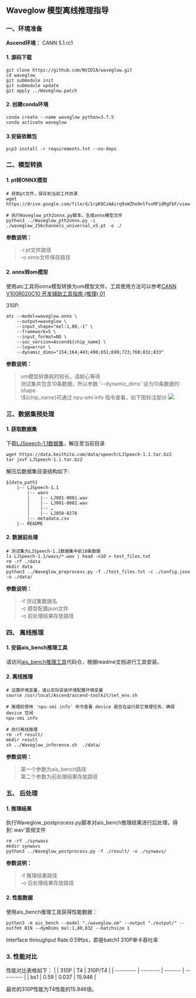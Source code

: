 ## Waveglow 模型离线推理指导

### 一、环境准备

**Ascend环境：** CANN 5.1.rc1

#### 1. 源码下载
```
git clone https://github.com/NVIDIA/waveglow.git
cd waveglow
git submodule init
git submodule update
git apply ../Waveglow.patch
```
#### 2. 创建conda环境
```
conda create --name waveglow python=3.7.5
conda activate waveglow
```
#### 3.安装依赖包
```
pip3 install -r requirements.txt --no-deps
```
### 二、模型转换

#### 1. pt转ONNX模型

```
# 获取pt文件，保存到当前工作目录
wget https://drive.google.com/file/d/1rpK8CzAAirq9sWZhe9nlfvxMF1dRgFbF/view 

# 执行Waveglow_pth2onnx.py脚本，生成onnx模型文件
python3 ../Waveglow_pth2onnx.py -i ./waveglow_256channels_universal_v5.pt -o ./
```
**参数说明：**
> -i pt文件路径  
> -o onnx文件保存路径

#### 2. onnx转om模型

使用atc工具将onnx模型转换为om模型文件，工具使用方法可以参考[CANN V100R020C10 开发辅助工具指南 (推理) 01](https://support.huawei.com/enterprise/zh/doc/EDOC1100164868?idPath=23710424%7C251366513%7C22892968%7C251168373)

310P:
```
atc --model=waveglow.onnx \
    --output=waveglow \
    --input_shape="mel:1,80,-1" \
    --framework=5 \
    --input_format=ND \
    --soc_version=Ascend${chip_name} \
    --log=error \
    --dynamic_dims="154;164;443;490;651;699;723;760;832;833"
```
**参数说明：**
> om模型转换耗时较长，请耐心等待  
> 测试集共包含10条数据，所以参数 '--dynamic_dims' 设为10条数据的shape  
> \\${chip\_name}可通过 npu-smi info 指令查看，如下图标注部分
![](https://gitee.com/ascend/ModelZoo-PyTorch/raw/master/ACL_PyTorch/images/310P3.png)  


### 三、数据集预处理
#### 1. 获取数据集
下载[LJSpeech-1.1数据集](https://data.keithito.com/data/speech/LJSpeech-1.1.tar.bz2)，解压至当前目录
```
wget https://data.keithito.com/data/speech/LJSpeech-1.1.tar.bz2
tar jxvf LJSpeech-1.1.tar.bz2
```
解压后数据集目录结构如下:
```
${data_path}
    |-- LJSpeech-1.1
        |-- wavs
        |    |-- LJ001-0001.wav
        |    |-- LJ001-0002.wav
        |    |-- …
        |    |-- LJ050-0278
        |-- metadata.csv
    |-- README
```
#### 2. 数据前处理
```
# 测试集为LJSpeech-1.1数据集中前10条数据
ls LJSpeech-1.1/wavs/*.wav | head -n10 > test_files.txt
rm -rf ./data
mkdir data
python3 ../Waveglow_preprocess.py -f ./test_files.txt -c ./config.json -o ./data/
```
**参数说明：**
> -f 测试集数据名  
> -c 模型配置json文件  
> -o 前处理结果存放路径
### 四、 离线推理
#### 1. 安装ais_bench推理工具
请访问[ais_bench推理工具](https://gitee.com/ascend/tools/tree/master/ais-bench_workload/tool/ais_infer)代码仓，根据readme文档进行工具安装。

#### 2. 离线推理
```
# 设置环境变量，请以实际安装环境配置环境变量
source /usr/local/Ascend/ascend-toolkit/set_env.sh

# 推理前使用 'npu-smi info' 命令查看 device 是否在运行其它推理任务，确保 device 空闲
npu-smi info

# 执行离线推理
rm -rf result/
mkdir result
sh ../Waveglow_inference.sh  ./data/
```
**参数说明：**
>第一个参数为ais_bench路径  
>第二个参数为前处理结果存放路径  


### 五、 后处理
#### 1. 推理结果 
执行Waveglow_postprocess.py脚本对ais_bench推理结果进行后处理，得到'.wav'音频文件
```
rm -rf ./synwavs
mkdir synwavs
python3 ../Waveglow_postprocess.py -f ./result/ -o ./synwavs/
```
**参数说明：**
> -f 推理结果路径  
> -o 后处理结果存放路径  

#### 2. 性能数据
使用ais_bench推理工具获得性能数据：
```
python3 -m ais_bench --model "./waveglow.om" --output "./output/" --outfmt BIN --dymDims mel:1,80,832 --batchsize 1
```
Interface throughput Rate:0.59fps，即是batch1 310P单卡吞吐率  

### 3. 性能对比

性能对比表格如下：
|           |  310P    | T4        |  310P/T4  |
| --------- | -------- | -------   | --------- | 
| bs1       | 0.59 | 0.037  |  15.946   |

最优的310P性能为T4性能的15.946倍。

